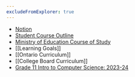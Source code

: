 ```yaml
---
excludeFromExplorer: true
---
```

- [Notion](https://notion.so)
- [Student Course Outline](https://drive.google.com/file/d/180cAOZZYef4quxhNtjaK8RY94LczrRzL/view?usp=share_link)
- [Ministry of Education Course of Study](https://drive.google.com/file/d/1rtSkqppch3gIXVUwEF6LwxFXdSnmTwXF/view?usp=share_link)
- [[Learning Goals]]
- [[Ontario Curriculum]]
- [[College Board Curriculum]]
- [Grade 11 Intro to Computer Science: 2023-24](https://ics3u-s1-2023-24.russellgordon.ca)
